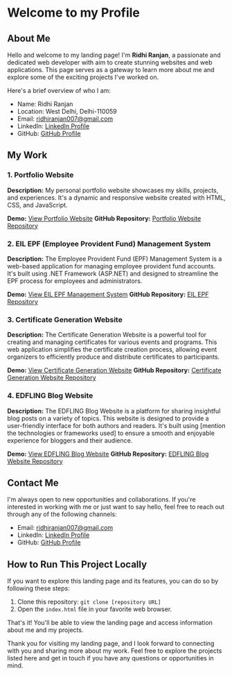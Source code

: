 # Welcome to my Profile

## About Me

Hello and welcome to my landing page! I'm **Ridhi Ranjan**, a passionate and dedicated web developer with aim to create stunning websites and web applications. This page serves as a gateway to learn more about me and explore some of the exciting projects I've worked on.

Here's a brief overview of who I am:

- Name: Ridhi Ranjan
- Location: West Delhi, Delhi-110059
- Email: ridhiranjan007@gmail.com
- LinkedIn: [LinkedIn Profile](https://www.linkedin.com/in/ridhi-ranjan-048452146/)
- GitHub: [GitHub Profile](https://github.com/RIDHI-RANJAN)

## My Work

### 1. Portfolio Website


**Description:** My personal portfolio website showcases my skills, projects, and experiences. It's a dynamic and responsive website created with HTML, CSS, and JavaScript.

**Demo:** [View Portfolio Website](https://ridhiranjan.netlify.app/)
**GitHub Repository:** [Portfolio Website Repository](https://github.com/RIDHI-RANJAN/Portfolio-Website)

### 2. EIL EPF (Employee Provident Fund) Management System


**Description:** The Employee Provident Fund (EPF) Management System is a web-based application for managing employee provident fund accounts. It's built using .NET Framework (ASP.NET) and designed to streamline the EPF process for employees and administrators.

**Demo:** [View EIL EPF Management System](https://ridhi-ranjan.github.io/EIL-EPF/)
**GitHub Repository:** [EIL EPF Repository](https://github.com/RIDHI-RANJAN/EIL-EPF)

### 3. Certificate Generation Website


**Description:** The Certificate Generation Website is a powerful tool for creating and managing certificates for various events and programs. This web application simplifies the certificate creation process, allowing event organizers to efficiently produce and distribute certificates to participants.

**Demo:** [View Certificate Generation Website](https://ridhi-ranjan.github.io/Certificate-Generation-Website/)
**GitHub Repository:** [Certificate Generation Website Repository](https://github.com/RIDHI-RANJAN/Certificate-Generation-Website)

### 4. EDFLING Blog Website


**Description:** The EDFLING Blog Website is a platform for sharing insightful blog posts on a variety of topics. This website is designed to provide a user-friendly interface for both authors and readers. It's built using [mention the technologies or frameworks used] to ensure a smooth and enjoyable experience for bloggers and their audience.

**Demo:** [View EDFLING Blog Website](https://ridhixranjan.github.io/EDFLING-Blog-Website/)
**GitHub Repository:** [EDFLING Blog Website Repository](https://github.com/RidhixRanjan/EDFLING-Blog-Website)

## Contact Me

I'm always open to new opportunities and collaborations. If you're interested in working with me or just want to say hello, feel free to reach out through any of the following channels:

- Email: ridhiranjan007@gmail.com
- LinkedIn: [LinkedIn Profile](https://www.linkedin.com/in/ridhi-ranjan-048452146/)
- GitHub: [GitHub Profile](https://github.com/RIDHI-RANJAN)

## How to Run This Project Locally

If you want to explore this landing page and its features, you can do so by following these steps:

1. Clone this repository: `git clone [repository URL]`
2. Open the `index.html` file in your favorite web browser.

That's it! You'll be able to view the landing page and access information about me and my projects.

Thank you for visiting my landing page, and I look forward to connecting with you and sharing more about my work. Feel free to explore the projects listed here and get in touch if you have any questions or opportunities in mind.
